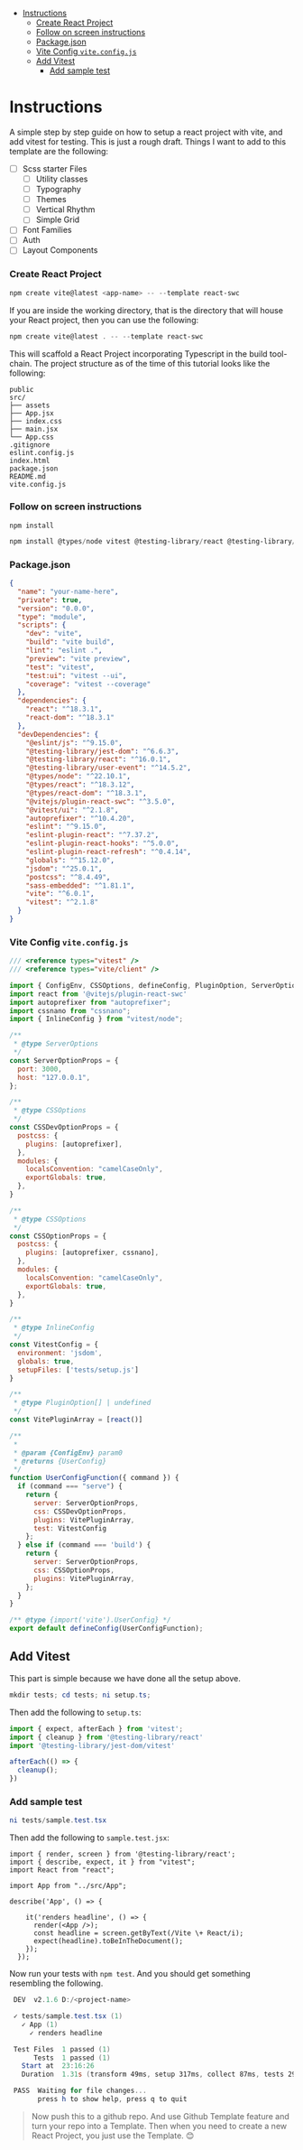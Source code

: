 - [Instructions](#instructions)
    - [Create React Project](#create-react-project)
    - [Follow on screen instructions](#follow-on-screen-instructions)
    - [Package.json](#packagejson)
    - [Vite Config `vite.config.js`](#vite-config-viteconfigjs)
  - [Add Vitest](#add-vitest)
    - [Add sample test](#add-sample-test)



# Instructions
A simple step by step guide on how to setup a react project with vite, and add vitest for testing. This is just a rough draft. Things I want to add to this template are the following:
- [ ] Scss starter Files
  - [ ] Utility classes
  - [ ] Typography
  - [ ] Themes
  - [ ] Vertical Rhythm
  - [ ] Simple Grid
- [ ] Font Families
- [ ] Auth
- [ ] Layout Components

### Create React Project
```powershell
npm create vite@latest <app-name> -- --template react-swc
```

If you are inside the working directory, that is the directory that will house your React project, then you can use the following:

```powershell
npm create vite@latest . -- --template react-swc
```
This will scaffold a React Project incorporating Typescript in the build tool-chain. The project structure as of the time of this tutorial looks like the following:

```ascii
public
src/
├── assets
├── App.jsx
├── index.css
├── main.jsx
└── App.css
.gitignore
eslint.config.js
index.html
package.json
README.md
vite.config.js
```

### Follow on screen instructions
```
npm install
```

```powershell
npm install @types/node vitest @testing-library/react @testing-library/jest-dom @vitest/ui sass-embedded postcss jsdom @testing-library/user-event autoprefixer
```


### Package.json

```json
{
  "name": "your-name-here",
  "private": true,
  "version": "0.0.0",
  "type": "module",
  "scripts": {
    "dev": "vite",
    "build": "vite build",
    "lint": "eslint .",
    "preview": "vite preview",
    "test": "vitest",
    "test:ui": "vitest --ui",
    "coverage": "vitest --coverage"
  },
  "dependencies": {
    "react": "^18.3.1",
    "react-dom": "^18.3.1"
  },
  "devDependencies": {
    "@eslint/js": "^9.15.0",
    "@testing-library/jest-dom": "^6.6.3",
    "@testing-library/react": "^16.0.1",
    "@testing-library/user-event": "^14.5.2",
    "@types/node": "^22.10.1",
    "@types/react": "^18.3.12",
    "@types/react-dom": "^18.3.1",
    "@vitejs/plugin-react-swc": "^3.5.0",
    "@vitest/ui": "^2.1.8",
    "autoprefixer": "^10.4.20",
    "eslint": "^9.15.0",
    "eslint-plugin-react": "^7.37.2",
    "eslint-plugin-react-hooks": "^5.0.0",
    "eslint-plugin-react-refresh": "^0.4.14",
    "globals": "^15.12.0",
    "jsdom": "^25.0.1",
    "postcss": "^8.4.49",
    "sass-embedded": "^1.81.1",
    "vite": "^6.0.1",
    "vitest": "^2.1.8"
  }
}

```

### Vite Config `vite.config.js`

```js
/// <reference types="vitest" />
/// <reference types="vite/client" />

import { ConfigEnv, CSSOptions, defineConfig, PluginOption, ServerOptions, UserConfig } from "vite";
import react from '@vitejs/plugin-react-swc'
import autoprefixer from "autoprefixer";
import cssnano from "cssnano";
import { InlineConfig } from "vitest/node";

/**
 * @type ServerOptions
 */
const ServerOptionProps = {
  port: 3000,
  host: "127.0.0.1",
};

/**
 * @type CSSOptions
 */
const CSSDevOptionProps = {
  postcss: {
    plugins: [autoprefixer],
  },
  modules: {
    localsConvention: "camelCaseOnly",
    exportGlobals: true,
  },
}

/**
 * @type CSSOptions
 */
const CSSOptionProps = {
  postcss: {
    plugins: [autoprefixer, cssnano],
  },
  modules: {
    localsConvention: "camelCaseOnly",
    exportGlobals: true,
  },
}

/**
 * @type InlineConfig
 */
const VitestConfig = {
  environment: 'jsdom',
  globals: true,
  setupFiles: ['tests/setup.js']
}

/**
 * @type PluginOption[] | undefined
 */
const VitePluginArray = [react()]

/**
 * 
 * @param {ConfigEnv} param0 
 * @returns {UserConfig}
 */
function UserConfigFunction({ command }) {
  if (command === "serve") {
    return {
      server: ServerOptionProps,
      css: CSSDevOptionProps,
      plugins: VitePluginArray,
      test: VitestConfig
    };
  } else if (command === 'build') {
    return {
      server: ServerOptionProps,
      css: CSSOptionProps,
      plugins: VitePluginArray,
    };
  }
}

/** @type {import('vite').UserConfig} */
export default defineConfig(UserConfigFunction);

```


## Add Vitest

This part is simple because we have done all the setup above. 

```powershell
mkdir tests; cd tests; ni setup.ts;
```

Then add the following to `setup.ts`:
```ts
import { expect, afterEach } from 'vitest';
import { cleanup } from '@testing-library/react'
import '@testing-library/jest-dom/vitest'

afterEach(() => {
  cleanup();
})
```

### Add sample test
```powershell
ni tests/sample.test.tsx
```

Then add the following to `sample.test.jsx`:

```tsx
import { render, screen } from '@testing-library/react';
import { describe, expect, it } from "vitest";
import React from "react";

import App from "../src/App";

describe('App', () => {

    it('renders headline', () => {
      render(<App />);
      const headline = screen.getByText(/Vite \+ React/i);
      expect(headline).toBeInTheDocument();
    });
  });
```

Now run your tests with `npm test`. And you should get something resembling the following. 

```powershell
 DEV  v2.1.6 D:/<project-name>

 ✓ tests/sample.test.tsx (1)
   ✓ App (1)
     ✓ renders headline

 Test Files  1 passed (1)
      Tests  1 passed (1)
   Start at  23:16:26
   Duration  1.31s (transform 49ms, setup 317ms, collect 87ms, tests 29ms, environment 602ms, prepare 99ms)

 PASS  Waiting for file changes...
       press h to show help, press q to quit
```

> Now push this to a github repo. And use Github Template feature and turn your repo into a Template. Then when you need to create a new React Project, you just use the Template. 😊